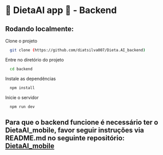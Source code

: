 # 💙 DietaAI app 📲 - Backend

## Rodando localmente:

Clone o projeto

```bash
  git clone (https://github.com/diatsilva007/Dieta.AI_backend)
```

Entre no diretório do projeto

```bash
  cd backend
```

Instale as dependências

```bash
  npm install
```

Inicie o servidor

```bash
  npm run dev
```
## Para que o backend funcione é necessário ter o DietaAI_mobile, favor seguir instruções via README.md no seguinte repositório: [DietaAI_mobile](https://github.com/diatsilva007/Dieta.AI_mobile)

